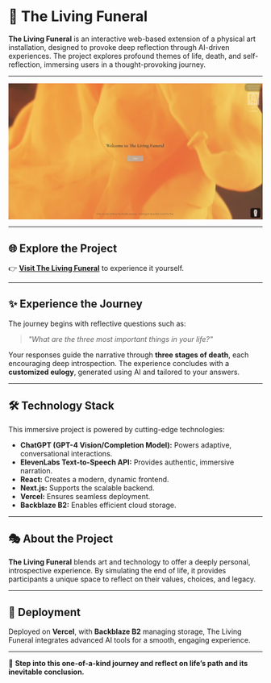 # 🖤 The Living Funeral 

**The Living Funeral** is an interactive web-based extension of a physical art installation, designed to provoke deep reflection through AI-driven experiences. The project explores profound themes of life, death, and self-reflection, immersing users in a thought-provoking journey.

---

<img src="./welcome.png" alt="Welcome Image" style="display: block; margin: 0 auto; max-width: 100%; height: auto;">

---

## 🌐 Explore the Project

👉 **[Visit The Living Funeral](https://www.thelivingfuneral.art)** to experience it yourself.

---

## ✨ Experience the Journey

The journey begins with reflective questions such as:

> *"What are the three most important things in your life?"*

Your responses guide the narrative through **three stages of death**, each encouraging deep introspection. The experience concludes with a **customized eulogy**, generated using AI and tailored to your answers.

---

## 🛠️ Technology Stack

This immersive project is powered by cutting-edge technologies:

- **ChatGPT (GPT-4 Vision/Completion Model):** Powers adaptive, conversational interactions.
- **ElevenLabs Text-to-Speech API:** Provides authentic, immersive narration.
- **React:** Creates a modern, dynamic frontend.
- **Next.js:** Supports the scalable backend.
- **Vercel:** Ensures seamless deployment.
- **Backblaze B2:** Enables efficient cloud storage.

---

## 🎭 About the Project

**The Living Funeral** blends art and technology to offer a deeply personal, introspective experience. By simulating the end of life, it provides participants a unique space to reflect on their values, choices, and legacy.

---

## 🚀 Deployment

Deployed on **Vercel**, with **Backblaze B2** managing storage, The Living Funeral integrates advanced AI tools for a smooth, engaging experience.

---

🌟 **Step into this one-of-a-kind journey and reflect on life’s path and its inevitable conclusion.**

